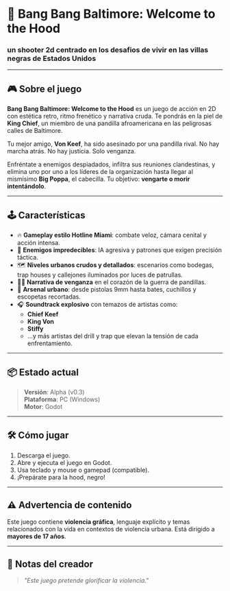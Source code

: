 # 🔫 Bang Bang Baltimore: Welcome to the Hood

### un shooter 2d centrado en los desafios de vivir en las villas negras de Estados Unidos

---

## 🎮 Sobre el juego

**Bang Bang Baltimore: Welcome to the Hood** es un juego de acción en 2D con estética retro, ritmo frenético y narrativa cruda. Te pondrás en la piel de **King Chief**, un miembro de una pandilla afroamericana en las peligrosas calles de Baltimore.

Tu mejor amigo, **Von Keef**, ha sido asesinado por una pandilla rival. No hay marcha atrás. No hay justicia. Solo venganza.

Enfréntate a enemigos despiadados, infiltra sus reuniones clandestinas, y elimina uno por uno a los líderes de la organización hasta llegar al mismísimo **Big Poppa**, el cabecilla. Tu objetivo: **vengarte o morir intentándolo**.

---

## 🕹️ Características

- 🔥 **Gameplay estilo Hotline Miami**: combate veloz, cámara cenital y acción intensa.
- 🧠 **Enemigos impredecibles**: IA agresiva y patrones que exigen precisión táctica.
- 🗺️ **Niveles urbanos crudos y detallados**: escenarios como bodegas, trap houses y callejones iluminados por luces de patrullas.
- 🏴‍☠️ **Narrativa de venganza** en el corazón de la guerra de pandillas.
- 🔫 **Arsenal urbano**: desde pistolas 9mm hasta bates, cuchillos y escopetas recortadas.
- 🎧 **Soundtrack explosivo** con temazos de artistas como:
  - **Chief Keef**
  - **King Von**
  - **Stiffy**
  - ...y más artistas del drill y trap que elevan la tensión de cada enfrentamiento.

---

## 📦 Estado actual

> **Versión**: Alpha (v0.3)  
> **Plataforma**: PC (Windows)  
> **Motor**: Godot

---

## 🛠️ Cómo jugar

1. Descarga el juego.
2. Abre y ejecuta el juego en Godot.
3. Usa teclado y mouse o gamepad (compatible).
4. ¡Prepárate para la hood, negro!

---

## ⚠️ Advertencia de contenido

Este juego contiene **violencia gráfica**, lenguaje explícito y temas relacionados con la vida en contextos de violencia urbana. Está dirigido a **mayores de 17 años**.

---

## 💬 Notas del creador

> *"Este juego pretende glorificar la violencia."*
